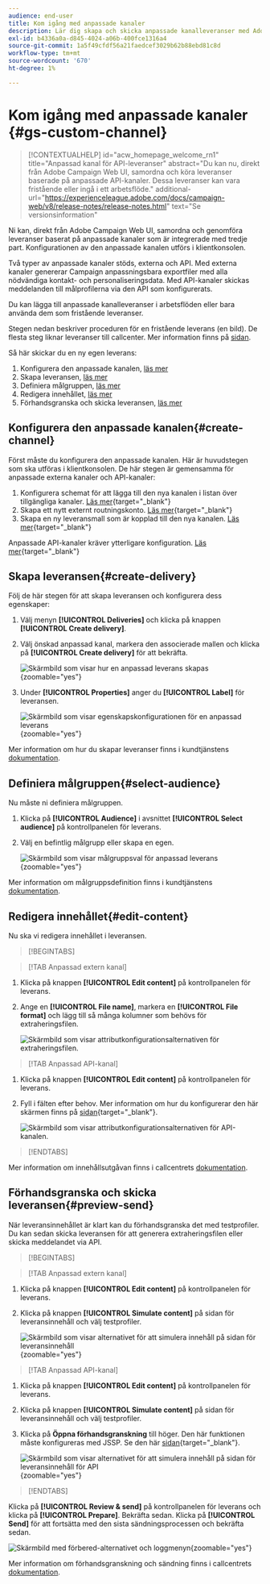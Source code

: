 ```yaml
---
audience: end-user
title: Kom igång med anpassade kanaler
description: Lär dig skapa och skicka anpassade kanalleveranser med Adobe Campaign Web
exl-id: b4336a0a-d845-4024-a06b-400fce1316a4
source-git-commit: 1a5f49cfdf56a21faedcef3029b62b88ebd81c8d
workflow-type: tm+mt
source-wordcount: '670'
ht-degree: 1%

---
```


# Kom igång med anpassade kanaler {#gs-custom-channel}

>[!CONTEXTUALHELP]
>id="acw_homepage_welcome_rn1"
>title="Anpassad kanal för API-leveranser"
>abstract="Du kan nu, direkt från Adobe Campaign Web UI, samordna och köra leveranser baserade på anpassade API-kanaler. Dessa leveranser kan vara fristående eller ingå i ett arbetsflöde."
>additional-url="https://experienceleague.adobe.com/docs/campaign-web/v8/release-notes/release-notes.html" text="Se versionsinformation"

Ni kan, direkt från Adobe Campaign Web UI, samordna och genomföra leveranser baserat på anpassade kanaler som är integrerade med tredje part. Konfigurationen av den anpassade kanalen utförs i klientkonsolen.

Två typer av anpassade kanaler stöds, externa och API. Med externa kanaler genererar Campaign anpassningsbara exportfiler med alla nödvändiga kontakt- och personaliseringsdata. Med API-kanaler skickas meddelanden till målprofilerna via den API som konfigurerats.

Du kan lägga till anpassade kanalleveranser i arbetsflöden eller bara använda dem som fristående leveranser.

Stegen nedan beskriver proceduren för en fristående leverans (en bild). De flesta steg liknar leveranser till callcenter. Mer information finns på [sidan](../call-center/create-call-center.md).

Så här skickar du en ny egen leverans:

1. Konfigurera den anpassade kanalen, [läs mer](#create-channel)
1. Skapa leveransen, [läs mer](#create-delivery)
1. Definiera målgruppen, [läs mer](#select-audience)
1. Redigera innehållet, [läs mer](#edit-content)
1. Förhandsgranska och skicka leveransen, [läs mer](#preview-send)

## Konfigurera den anpassade kanalen{#create-channel}

Först måste du konfigurera den anpassade kanalen. Här är huvudstegen som ska utföras i klientkonsolen. De här stegen är gemensamma för anpassade externa kanaler och API-kanaler:

1. Konfigurera schemat för att lägga till den nya kanalen i listan över tillgängliga kanaler. [Läs mer](https://experienceleague.adobe.com/docs/campaign/campaign-v8/send/custom-channel.html#configure-schema){target="_blank"}
1. Skapa ett nytt externt routningskonto. [Läs mer](https://experienceleague.adobe.com/docs/campaign/campaign-v8/send/custom-channel.html#reate-ext-account){target="_blank"}
1. Skapa en ny leveransmall som är kopplad till den nya kanalen. [Läs mer](https://experienceleague.adobe.com/docs/campaign/campaign-v8/send/custom-channel.html#create-template){target="_blank"}

Anpassade API-kanaler kräver ytterligare konfiguration. [Läs mer](https://experienceleague.adobe.com/docs/campaign/campaign-v8/send/custom-channel.html#api-additional){target="_blank"}

## Skapa leveransen{#create-delivery}

Följ de här stegen för att skapa leveransen och konfigurera dess egenskaper:

1. Välj menyn **[!UICONTROL Deliveries]** och klicka på knappen **[!UICONTROL Create delivery]**.

1. Välj önskad anpassad kanal, markera den associerade mallen och klicka på **[!UICONTROL Create delivery]** för att bekräfta.

   ![Skärmbild som visar hur en anpassad leverans skapas](assets/cus-create.png){zoomable="yes"}

1. Under **[!UICONTROL Properties]** anger du **[!UICONTROL Label]** för leveransen.

   ![Skärmbild som visar egenskapskonfigurationen för en anpassad leverans](assets/cus-properties.png){zoomable="yes"}

Mer information om hur du skapar leveranser finns i kundtjänstens [dokumentation](../call-center/create-call-center.md#create-delivery).

## Definiera målgruppen{#select-audience}

Nu måste ni definiera målgruppen.

1. Klicka på **[!UICONTROL Audience]** i avsnittet **[!UICONTROL Select audience]** på kontrollpanelen för leverans.

1. Välj en befintlig målgrupp eller skapa en egen.

   ![Skärmbild som visar målgruppsval för anpassad leverans](assets/cc-audience2.png){zoomable="yes"}

Mer information om målgruppsdefinition finns i kundtjänstens [dokumentation](../call-center/create-call-center.md#select-audience).

## Redigera innehållet{#edit-content}

Nu ska vi redigera innehållet i leveransen.

>[!BEGINTABS]

>[!TAB Anpassad extern kanal]

1. Klicka på knappen **[!UICONTROL Edit content]** på kontrollpanelen för leverans.

1. Ange en **[!UICONTROL File name]**, markera en **[!UICONTROL File format]** och lägg till så många kolumner som behövs för extraheringsfilen.

   ![Skärmbild som visar attributkonfigurationsalternativen för extraheringsfilen.](assets/cc-content-attributes.png)

>[!TAB Anpassad API-kanal]

1. Klicka på knappen **[!UICONTROL Edit content]** på kontrollpanelen för leverans.

1. Fyll i fälten efter behov. Mer information om hur du konfigurerar den här skärmen finns på [sidan](https://experienceleague.adobe.com/docs/campaign/campaign-v8/send/custom-channel.html#api-additional-screen){target="_blank"}.

   ![Skärmbild som visar attributkonfigurationsalternativen för API-kanalen.](assets/cc-content-attributes-api.png)

>[!ENDTABS]

Mer information om innehållsutgåvan finns i callcentrets [dokumentation](../call-center/create-call-center.md#edit-content).

## Förhandsgranska och skicka leveransen{#preview-send}

När leveransinnehållet är klart kan du förhandsgranska det med testprofiler. Du kan sedan skicka leveransen för att generera extraheringsfilen eller skicka meddelandet via API.

>[!BEGINTABS]

>[!TAB Anpassad extern kanal]

1. Klicka på knappen **[!UICONTROL Edit content]** på kontrollpanelen för leverans.

1. Klicka på knappen **[!UICONTROL Simulate content]** på sidan för leveransinnehåll och välj testprofiler.

   ![Skärmbild som visar alternativet för att simulera innehåll på sidan för leveransinnehåll](assets/cus-simulate.png){zoomable="yes"}

>[!TAB Anpassad API-kanal]

1. Klicka på knappen **[!UICONTROL Edit content]** på kontrollpanelen för leverans.

1. Klicka på knappen **[!UICONTROL Simulate content]** på sidan för leveransinnehåll och välj testprofiler.

1. Klicka på **Öppna förhandsgranskning** till höger. Den här funktionen måste konfigureras med JSSP. Se den här [sidan](https://experienceleague.adobe.com/docs/campaign/campaign-v8/send/custom-channel.html#api-additional-preview){target="_blank"}.

   ![Skärmbild som visar alternativet för att simulera innehåll på sidan för leveransinnehåll för API](assets/cus-simulate-api.png){zoomable="yes"}

>[!ENDTABS]

Klicka på **[!UICONTROL Review & send]** på kontrollpanelen för leverans och klicka på **[!UICONTROL Prepare]**. Bekräfta sedan. Klicka på **[!UICONTROL Send]** för att fortsätta med den sista sändningsprocessen och bekräfta sedan.

![Skärmbild med förbered-alternativet och loggmenyn](assets/cus-prepare.png){zoomable="yes"}

Mer information om förhandsgranskning och sändning finns i callcentrets [dokumentation](../call-center/create-call-center.md#preview-send).
